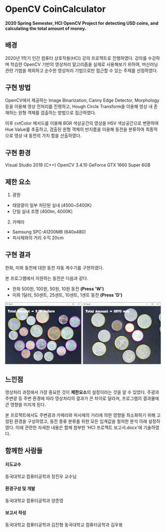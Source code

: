 # OpenCV CoinCalculator
#### 2020 Spring Semester, HCI OpenCV Project for detecting USD coins, and calculating the total amount of money.

## 배경
2020년 1학기 인간 컴퓨터 상호작용(HCI) 강의 프로젝트로 진행하였다.
강의를 수강하며 학습한 OpenCV 기반의 영상처리 알고리즘을 실제로 사용해보기 위하여,
머신러닝 관련 기법을 제외하고 순수한 영상처리 기법으로만 접근할 수 있는 주제를 선정하였다.

## 구현 방법
OpenCV에서 제공하는 Image Binarization, Canny Edge Detector, Morphology 등을 이용해 영상 전처리를 진행하고,
Hough Circle Transform을 이용해 영상 내 존재하는 원형 객체를 검출하는 방법으로 접근하였다. 

이후 cvtColor 메서드를 이용해 BGR 색상공간의 영상을 HSV 색상공간으로 변환하여 Hue Value를 추출하고,
검출된 원형 객체의 반지름을 이용해 동전을 분류하여 최종적으로 영상 내 동전의 가치 합을 산출하였다.

## 구현 환경
Visual Studio 2019 (C++)
OpenCV 3.4.10
GeForce GTX 1660 Super 6GB

## 제한 요소
1. 광원
- 태양광이 일부 차단된 실내 (4500~5400K)
- 단일 실내 조명 (400lm, 4000K)
2. 카메라
- Samsung SPC-A1200MB (640x480)
- 피사체와의 거리 수직 20cm

## 구현 결과
한화, 미화 동전에 대한 동전 자동 계수기를 구현하였다.

본 프로그램에서 지원하는 동전은 다음과 같다.
- 한화 500원, 100원, 50원, 10원 동전 **(Press 'W')**
- 미화 1달러, 50센트, 25센트, 10센트, 1센트 동전 **(Press 'D')**

![구현 결과물](https://github.com/tom9744/HCI_CoinCalculator/blob/master/result.png)

## 느낀점
영상처리 과정에서 가장 중요한 것이 **제한요소**의 설정이라는 것을 알 수 있었다.
주광과 주변광 등 주변 환경에 따라 영상처리의 결과가 큰 차이로 달라져, 프로그램의 결과물에 큰 영향을 미치게 된다.

본 프로젝트에서도 주변광과 카메라와 피사체의 거리에 의한 영향을 최소화하기 위해 고정된 환경을 구성하였고,
동전 종류 분류를 위한 모든 임계값을 철저한 분석 아래 설정하였다.
이에 관련한 자세한 내용은 함께 첨부한 'HCI 프로젝트 보고서.docx'에 기술하였다.

## 함께한 사람들
#### 지도교수
동국대학교 컴퓨터공학과 정진우 교수님
#### 환경구성 및 개발
동국대학교 컴퓨터공학과 양준영
#### 보고서 작성
동국대학교 컴퓨터공학과 김진형
동국대학교 컴퓨터공학과 김우용

